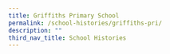 ```yaml
---
title: Griffiths Primary School
permalink: /school-histories/griffiths-pri/
description: ""
third_nav_title: School Histories
---
```

